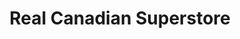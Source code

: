 ---
title: "Real Canadian Superstore"
url: /vancouver/real-canadian-superstore/
shop: Supermarkt
---